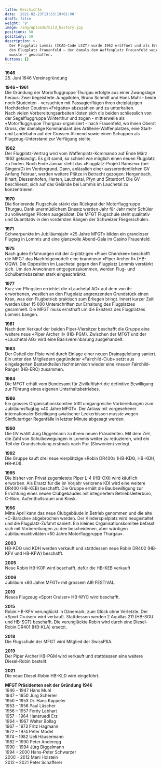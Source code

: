 ```yaml
---
title: Geschichte
date: '2021-02-23T13:33:19+01:00'
draft: false
weight: '9'
image: /img/uploads/bild_history.jpg
positionx: 50
positiony: 50
description: >-
  Der Flugplatz Lommis (ICAO-Code LSZT) wurde 1962 eröffnet und als Ersatz für
  den Flugplatz Frauenfeld – der damals dem Waffenplatz Frauenfeld weichen
  musste – geschaffen.
buttons: []
---
```

**1946**\
25. Juni 1946 Vereinsgründung 

**1946 – 1961**\
Die Gründung der Mororfluggruppe Thurgau erfolgte aus einer Zwangslage heraus: Zwei begeisterte Jungpiloten, Bruno Schmitt und Hans Muhl - beide noch Studenten - versuchten mit Passagierflügen ihren dreiplätzigen Hochdecker Coudron «Frégatte» abzuzahlen und zu unterhalten. \
Nach vielen Vorbereitungsarbeiten lösten sich die beiden schliesslich von der Segelfluggruppe Winterthur und zogen - mittlerweile als «Motorfluggruppe Thurgau» organisiert - nach Frauenfeld, wo ihnen Oberst Gross, der damalige Kommandant des Artillerie-Waffenplatzes, eine Start- und Landebahn auf der Grossen Allmend sowie einen Schuppen als Flugzeug-Unterstand zur Verfügung stellte.

**1962**\
Der Flugplatz-Vertrag wird vom Waffenplatz-Kommando auf Ende März 1962 gekündigt. Es gilt somit, so schnell wie möglich einen neuen Flugplatz zu finden. Noch Ende Januar steht das «Flugplatz-Projekt Ramsen» (bei Singen/D) im Vordergrund. Dann, anlässlich einer ausserordentlichen GV Anfang Februar, werden weitere Plätze in Betracht gezogen: Horgenbach, IIIhart, Diessenhofen, Herten, Lauchetal, Pfyn und Sitterdorf. Die GV beschliesst, sich auf das Gelände bei Lommis im Lauchetal zu konzentrieren. 

**1970**\
Die florierende Flugschule stärkt das Rückgrat der Motorfluggruppe Thurgau. Dank unermüdlichem Einsatz werden Jahr für Jahr mehr Schüler zu vollwertigen Piloten ausgebildet. Die MFGT Flugschule steht qualitativ und Quantitativ in den vordersten Rängen der Schweizer Fliegerschulen.

**1971**\
Schwerpunkte im Jubiläumsjahr «25 Jahre MFGT» bilden ein grandioser Flugtag in Lommis und eine glanzvolle Abend-Gala im Casino Frauenfeld.

**1975**\
Nach guten Erfahrungen mit der 4-plätzigen «Piper Cherokee» beschafft die MFGT das Nachfolgemodell: eine brandneue «Piper Archer II» (HB-OQW). Die Opposition im Lauchetal gegen den Flugplatz Lommis verstärkt sich. Um den Anwohnern entgegenzukommen, werden Flug- und Schulbetriebszeiten stark eingeschränkt.

**1977**\
Kurz vor Pfingsten errichtet die «Lauchetal AG» auf dem von ihr erworbenen, westlich an den Flugplatz angrenzenden Grundstück einen Kran, was den Flugbetrieb praktisch zum Erliegen bringt. Innert kurzer Zeit werden über 15 000 Unterschriften zur Erhaltung des Flugplatzes gesammelt. Die MFGT muss ernsthaft um die Existenz des Flugplatzes Lommis bangen.

**1981**\
Nach dem Verkauf der beiden Piper-Viersitzer beschafft die Gruppe eine weitere neue «Piper Archer II» (HB-PGM). Zwischen der MFGT und der «Lauchetal AG» wird eine Basisvereinbarung ausgehandelt.

**1983**\
Der Ostteil der Piste wird durch Einlage einer neuen Drainageleitung saniert. Ein unter den Mitgliedern gegründeter «Fairchild-Club» setzt aus eingelagerten Bestandteilen fachmännisch wieder eine «neue» Fairchild-Ranger (HB-ERO) zusammen.

**1984**\
Die MFGT erhält vom Bundesamt für Zivilluftfahrt die definitive Bewilligung zur Führung eines eigenen Unterhaltsbetriebes. 

**1986**\
Ein grosses Organisationskomitee trifft umgangreiche Vorbereitungen zum Jubiläumsflugtag «40 Jahre MFGT». Der Anlass mit vorgesehener internationaler Beteiligung aviatischer Leckerbissen musste wegen Sintflutartiger Regenfälle in letzter Minute abgesagt werden.

**1990**\
Die GV wählt Jürg Diggelmann zu ihrem neuen Präsidenten. Mit dem Ziel, die Zahl von Schulbewegungen in Lommis weiter zu reduzieren, wird ein Teil der Grundschulung erstmals nach Ptui (Slowenien) verlegt.

**1992**\
Die Gruppe kauft drei neue vierplätzige «Robin DR400» (HB-KDG, HB-KDH, HB-KDI).

**1995**\
Die bisher von Privat zugemietete Piper L-4 (HB-OXI) wird käuflich erworben. Als Ersatz für die im Vorjahr verlorene KDI wird eine weitere DR400 (HB-KEB) beschafft. Die Gruppe erhält die Baubewilligung zur Errichtung eines neuen Clubgebäudes mit integriertem Betriebsleiterbüro, C-Büro, Aufenthaltsraum und Kiosk.

**1996**\
Mitte April kann das neue Clubgebäude in Betrieb genommen und die alte «C-Baracke» abgebrochen werden. Der Kinderspielplatz wird neugestaltet und die Flugplatz-Zufahrt saniert. Ein kleines Organisationskomitee befasst sich mit Vorbereitungen zu den bescheidenen, aber würdigen Jubiläumsaktivitäten «50 Jahre Motorfluggruppe Thurgau».

**2003**\
HB-KDG und KDH werden verkauft und stattdessen neue Robin DR400 (HB-KFV und HB-KFW) beschafft.

**2005**\
Neue Robin HB-KOF wird beschafft, dafür die HB-KEB verkauft

**2006**\
Jubiläum «60 Jahre MFGT» mit grossem AIR FESTIVAL.

**2010**\
Neues Flugzeug «Sport Cruiser» HB-WYC wird beschafft.

**2015**\
Robin HB-KFV verunglückt in Dänemark, zum Glück ohne Verletzte. Der «Sport Cruiser» wird verkauft. Stattdessen werden 2 Aquillas 211 (HB-SGU und HB-SGT) beschafft. Die verunglückte Robin wird durch eine Diesel-Robin DR401 (HB-KLA) ersetzt.

**2018**\
Die Flugschule der MFGT wird Mitglied der SwissPSA.

**2019**\
Der Piper Archer HB-PGM wird verkauft und stattdessen eine weitere Diesel-Robin bestellt.

**2021**\
Die neue Diesel-Robin HB-KLD wird eingeführt.



**MFGT Präsidenten seit der Gründung 1946**\
1946 – 1947	Hans Muhl\
1947 – 1950	Jürg Scherrer\
1950 – 1953	Dr. Hans Kappeler\
1953 – 1956	Paul Lüscher\
1956 – 1957	Ferdy Labhart\
1957 – 1964	Hansruedi Erz\
1964 – 1967	Walter Bollag\
1967 – 1972	Fritz Hagmann\
1972 – 1974	Peter Model\
1974 – 1982	Ueli Häusermann\
1982 – 1990	Peter Anderegg\
1990 – 1994	Jürg Diggelmann\
1994 – 2000	Hans-Peter Schwarzer\
2000 – 2012	Mani Holstein\
2012 – 2021	Peter Schafferer
